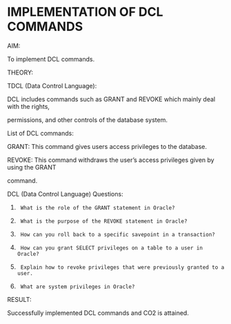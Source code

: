 <h1>IMPLEMENTATION OF DCL COMMANDS</h1>
AIM:

To implement DCL commands.

THEORY:

TDCL (Data Control Language):

DCL includes commands such as GRANT and REVOKE which mainly deal with the rights,

permissions, and other controls of the database system.

List of DCL commands:

GRANT: This command gives users access privileges to the database.

REVOKE: This command withdraws the user’s access privileges given by using the GRANT

command.

DCL (Data Control Language) Questions:

1.      What is the role of the GRANT statement in Oracle?

2.      What is the purpose of the REVOKE statement in Oracle?

3.      How can you roll back to a specific savepoint in a transaction?

4.      How can you grant SELECT privileges on a table to a user in Oracle?

5.      Explain how to revoke privileges that were previously granted to a user.

6.      What are system privileges in Oracle?

RESULT:

Successfully implemented DCL commands and CO2 is attained.
